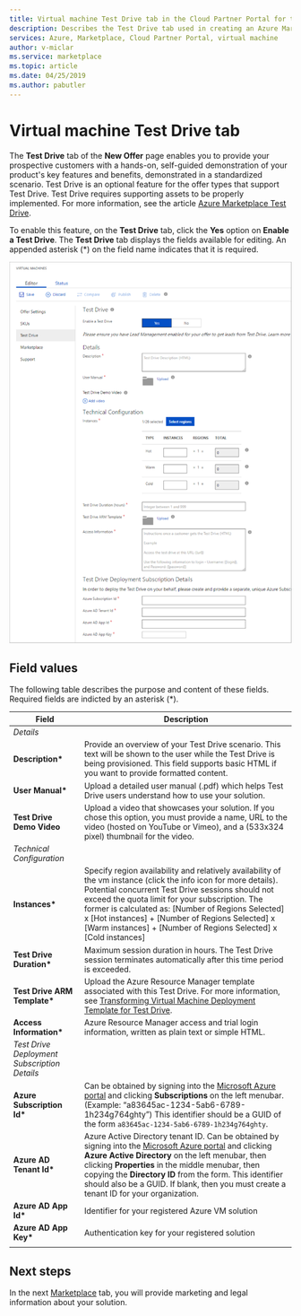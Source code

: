 ```yaml
---
title: Virtual machine Test Drive tab in the Cloud Partner Portal for the Azure Marketplace
description: Describes the Test Drive tab used in creating an Azure Marketplace VM offer.
services: Azure, Marketplace, Cloud Partner Portal, virtual machine
author: v-miclar
ms.service: marketplace
ms.topic: article
ms.date: 04/25/2019
ms.author: pabutler
---
```


# Virtual machine Test Drive tab

The **Test Drive** tab of the **New Offer** page enables you to provide your prospective customers with a hands-on, self-guided demonstration of your product's key features and benefits, demonstrated in a standardized scenario.  Test Drive is an optional feature for the offer types that support Test Drive.  Test Drive requires supporting assets to be properly implemented.  For more information, see the article [Azure Marketplace Test Drive](https://azure.microsoft.com/blog/azure-marketplace-test-drive/).  <!--TD: Replace with migrated version of Test Drive article! -->

To enable this feature, on the **Test Drive** tab, click the **Yes** option on **Enable a Test Drive**.  The **Test Drive** tab displays the fields available for editing.  An appended asterisk (*) on the field name indicates that it is required.

![Test Drive tab on the New Offer form for virtual machines](./media/publishvm_007.png)


## Field values

The following table describes the purpose and content of these fields.  Required fields are indicted by an asterisk (*).


|    Field                  |       Description                                                            |
|  ---------                |     ---------------                                                          |
|  *Details*   |  |
| **Description\***           | Provide an overview of your Test Drive scenario. This text will be shown to the user while the Test Drive is being provisioned. This field supports basic HTML if you want to provide formatted content.  |
| **User Manual\***           | Upload a detailed user manual (.pdf) which helps Test Drive users understand how to use your solution.  |
| **Test Drive Demo Video** | Upload a video that showcases your solution.  If you chose this option, you must provide a name, URL to the video (hosted on YouTube or Vimeo), and a (533x324 pixel) thumbnail for the video. |
| *Technical Configuration* |  |
| **Instances\***             | Specify region availability and relatively availability of the vm instance (click the info icon for more details).  <br/>Potential concurrent Test Drive sessions should not exceed the quota limit for your subscription.  The former is calculated as:  [Number of Regions Selected] x [Hot instances] + [Number of Regions Selected] x [Warm instances] + [Number of Regions Selected] x [Cold instances] |
| **Test Drive Duration\***   | Maximum session duration in hours. The Test Drive session terminates automatically after this time period is exceeded.  |
|**Test Drive ARM Template\***| Upload the Azure Resource Manager template associated with this Test Drive. For more information, see [Transforming Virtual Machine Deployment Template for Test Drive](https://github.com/Azure/AzureTestDrive/wiki/Transforming-Virtual-Machine-Deployment-Template-for-Test-Drive). |
| **Access Information\***    | Azure Resource Manager access and trial login information, written as plain text or simple HTML. |
| *Test Drive Deployment Subscription Details* |  |
| **Azure Subscription Id\*** | Can be obtained by signing into the [Microsoft Azure portal](https://ms.portal.azure.com) and clicking **Subscriptions** on the left menubar. (Example: “a83645ac-1234-5ab6-6789-1h234g764ghty”)    This identifier should be a GUID of the form  `a83645ac-1234-5ab6-6789-1h234g764ghty`.|
| **Azure AD Tenant Id\***    | Azure Active Directory tenant ID.  Can be obtained by signing into the [Microsoft Azure portal](https://ms.portal.azure.com) and clicking **Azure Active Directory** on the left menubar, then clicking **Properties** in the middle menubar, then copying the **Directory ID** from the form.  This identifier should also be a GUID.  If blank, then you must create a tenant ID for your organization. |
| **Azure AD App Id\***       | Identifier for your registered Azure VM solution  |
| **Azure AD App Key\***      | Authentication key for your registered solution |
|   |   |


## Next steps

In the next [Marketplace](./cpp-marketplace-tab.md) tab, you will provide marketing and legal information about your solution.
